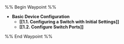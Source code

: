 %% Begin Waypoint %%
- **Basic Device Configuration**
	- **[[1.1. Configuring a Switch with Initial Settings]]**
	- **[[1.2. Configure Switch Ports]]**

%% End Waypoint %%

